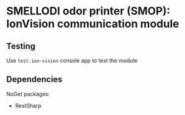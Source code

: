 # SMELLODI odor printer (SMOP): IonVision communication module

## Testing

Use `test.ion-vision` console app to test the module

## Dependencies

NuGet packages:
- RestSharp
